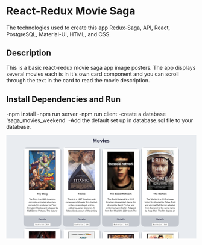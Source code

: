 # React-Redux Movie Saga
The technologies used to create this app Redux-Saga, API, React, PostgreSQL, Material-UI, HTML, and CSS.


## Description

This is a basic react-redux movie saga app image posters. The app displays several movies each is in it's own card component and you can scroll through the text in the card to read the movie description. 
 

 ## Install Dependencies and Run
 -npm install
    -npm run server
    -npm run client
-create a database 'saga_movies_weekend'
-Add the default set up in database.sql file to your database.

<img src='public/images/movieSaga.png'/>

